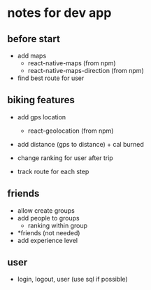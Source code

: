 # notes for dev app

## before start
- add maps
	- react-native-maps (from npm)
	- react-native-maps-direction (from npm)
- find best route for user

## biking features

- add gps location
	- react-geolocation (from npm)
- add distance (gps to distance) + cal burned
- change ranking for user after trip

- track route for each step

## friends
- allow create groups
- add people to groups
	- ranking within group
- *friends (not needed)
- add experience level

## user
- login, logout, user (use sql if possible)
